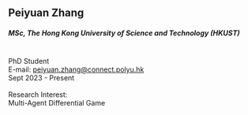 ## Peiyuan Zhang
##### MSc, The Hong Kong University of Science and Technology (HKUST)

<div align="justify">
<br/>PhD Student
<br/>E-mail: <a href="mailto:peiyuan.zhang@connect.polyu.hk">peiyuan.zhang@connect.polyu.hk</a>
<br/>
Sept 2023 - Present
<br/><br/>
Research Interest: <br/>
Multi-Agent Differential Game
</div>
